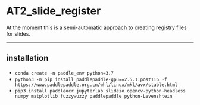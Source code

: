 # AT2_slide_register
At the moment this is a semi-automatic approach to creating registry files for slides.

---

## installation
* `conda create -n paddle_env python=3.7`
* `python3 -m pip install paddlepaddle-gpu==2.5.1.post116 -f https://www.paddlepaddle.org.cn/whl/linux/mkl/avx/stable.html`
* `pip3 install paddleocr jupyterlab slideio opencv-python-headless numpy matplotlib fuzzywuzzy paddlepaddle python-Levenshtein`
